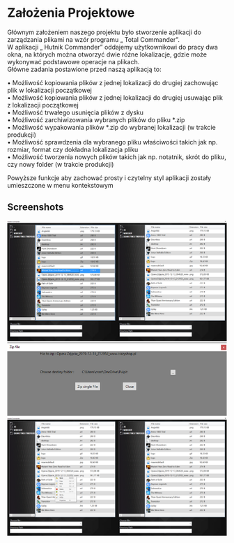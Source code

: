 # Założenia Projektowe

Głównym założeniem naszego projektu było stworzenie aplikacji 
do zarządzania plikami na wzór programu „ Total Commander”. </br>
W aplikacji „ Hutnik Commander” oddajemy użytkownikowi do pracy dwa okna,
na których można otworzyć dwie różne lokalizacje, gdzie może wykonywać 
podstawowe operacje na plikach. </br>
Główne zadania postawione przed naszą aplikacją to:</br>

•	Możliwość kopiowania plików z jednej lokalizacji do drugiej zachowując plik w lokalizacji początkowej</br>
•	Możliwość kopiowania plików z jednej lokalizacji do drugiej usuwając plik z lokalizacji początkowej </br>
•	Możliwość trwałego usunięcia plików z dysku</br>
•	Możliwość zarchiwizowania wybranych plików do pliku *.zip</br>
•	Możliwość wypakowania plików *.zip do wybranej lokalizacji (w trakcie produkcji)</br>
•	Możliwość sprawdzenia dla wybranego pliku właściwości takich jak np. rozmiar, format czy dokładna lokalizacja pliku </br>
•	Możliwość tworzenia nowych plików takich jak np. notatnik, skrót do pliku, czy nowy folder (w trakcie produkcji)</br>

Powyższe funkcje aby zachować prosty i czytelny styl aplikacji zostały umieszczone w menu kontekstowym</br>

## Screenshots
![Application Hutnik Commander](SimplyTotalCommander/Images/ap3.png)
![Context menu](SimplyTotalCommander/Images/ap2.png)
![ZIP to...](SimplyTotalCommander/Images/ap1.png)
